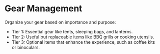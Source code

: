 # Gear Management

Organize your gear based on importance and purpose:

- Tier 1: Essential gear like tents, sleeping bags, and lanterns.
- Tier 2: Useful but replaceable items like BBQ grills or cooking utensils.
- Tier 3: Optional items that enhance the experience, such as coffee kits or binoculars.